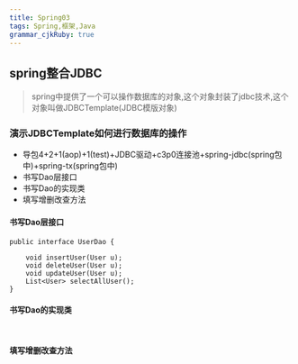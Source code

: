 ```yaml
---
title: Spring03
tags: Spring,框架,Java
grammar_cjkRuby: true
---
```


## spring整合JDBC

> spring中提供了一个可以操作数据库的对象,这个对象封装了jdbc技术,这个对象叫做JDBCTemplate(JDBC模版对象)

### 演示JDBCTemplate如何进行数据库的操作

- 导包4+2+1(aop)+1(test)+JDBC驱动+c3p0连接池+spring-jdbc(spring包中)+spring-tx(spring包中)
- 书写Dao层接口
- 书写Dao的实现类
- 填写增删改查方法

####  书写Dao层接口

``` stylus
public interface UserDao {

	void insertUser(User u);
	void deleteUser(User u);
	void updateUser(User u);
	List<User> selectAllUser();
}

```


#### 书写Dao的实现类

``` stylus


```


#### 填写增删改查方法


